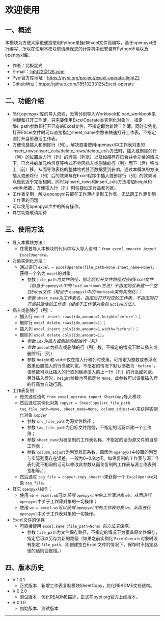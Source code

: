 # 欢迎使用

## 一、概述

本模块为方便大家更便捷使用Python来操作Excel文件而编写，基于openpyxl进行编写，所以在使用本模块前请确保您的计算机中已安装有Python环境以及openpyxl库。

+ 作者：北极星光
+ E-mail：light22@126.com
+ Pypi官方库地址：https://pypi.org/project/excel-operate-light22
+ Github地址：https://github.com/18513233125/Excel-operate

## 二、功能介绍

+ 简化openpyxl库的导入流程，无需分别导入Workbook和load_workbook来创建和打开工作薄，只需要使用ExcelOperate类实例化对象时，指定file_path参数即打开已有的Excel文件，不指定即为新建工作薄。同时实例化打开EXcel文件时可以直接指定sheet_name参数来快速打开工作表，不指定则打开当前激活工作表。
+ 方便快捷插入和删除行（列）。解决直接使用openpyxl中工作表对象的insert_rows/insert_cols/delete_rows/delete_cols方法时，插入或删除的行（列）的位置后方行（列）的行高（列宽）以及如果存在已合并单元格的情况下，已合并的单元格信息等格式不会因插入或删除的行（列）而下（后）移或上（前）移，从而导致表格的整体格式甚至数据受到影响。通过本模块的方法插入或删除行（列）后的效果与在Excel程序中插入或删除行（列）的效果可以做到近乎完全相同。同时为insert_rows和insert_cols方法增加height和width参数，方便插入行（列）时快捷设定行高和列宽。
+ 工作表复制，解决openpyxl只能在工作薄内复制工作表，无法跨工作薄复制工作表的问题
+ 可以使用openpyxl库中的所有操作。
+ 其它功能敬请期待

## 三、使用方法

+ 导入本模块方法：
  + 在需要导入本模块的代码中写入导入语句：*`from excel_operate import ExcelOperate`。*
+ 对象实例化方法：
  + 通过语句 `excel = ExcelOperate(file_path=None,sheet_name=None)`，获得一个名为 `excel`的对象。
    + 参数 `file_path`*为文件路径，指定后打开文件路径对应的Excel文件（相当于* `openpyxl`*中的* `load_workbook`*方法）不指定则会新建一个空白Excel文件（相当于* `openpyxl`*中的* `Workbook`*类的实例化）；*
    + *参数* `sheet_name`*为工作表名，指定后打开对应的工作表，不指定则打开当前激活的工作表（相当于工作薄对象的* `active`*方法）。*
+ 插入或删除行（列）：
  + 插入行 `excel.insert_rows(idx,amount=1,height='before')`；
  + 删除行 `excel.delete_rows(idx,amount=1)`；
  + 插入列 `excel.insert_cols(idx,amount=1,width='before')`；
  + 删除列 `excel.delete_cols(idx,amount=1)`*。*
    + *参数* `idx`*为插入或删除的起始行（列）*
    + *参数* `amount`为插入或删除的行（列）数，不指定的情况下默认插入或删除1行（列）
    + 参数 `height`和 `width`仅在插入行和列时使用，可指定为整数或者浮点数来设置插入的行高或列宽，不指定的情况下默认参数为 `'before'`，该参数可以让插入的行或列继承插入前上一行（列）的行高或列宽。另外插入行时，`height`参数也可指定为 `None`，此参数可以设置插入行的行高为自动行高。
+ 工作表复制：
  + 首先通过语句 `from excel_operate import SheetCopy`导入模块
  + 然后通过实例化对象 `copyer = SheetCopy(src_file_path, tag_file_path=None, sheet_name=None, column_adjust=0)`来获得实例化对象 `copyer`
    + 参数 `src_file_path`为源文件路径；
    + 参数 `tag_file_path`为目标文件路径，不指定的话将新建一个工作薄；
    + 参数 `sheet_name`为被复制的工作表名称，不指定的话为源文件的当前工作表；
    + 参数 `column_adjust`为列宽修正系数，原因为 `openpyxl`中设置的列宽与实际列宽存在误差，一般为0~0.9之间。如果复制的工作表与源工作表列宽不相同的话可以修改此参数从而使复制的工作表与源工作表列宽相等。`）`，
  + 然后通过 `tag_file = copyer.copy_sheet()`来获得一个 `ExcelOperate`对象 `tag_file`。
+ 其它 `openpyxl`操作：
  + 使用 `wb = excel.wb`可以*获得 `openpyxl`中的工作薄对象 `wb`，从而进行* `openpyxl`中关于工作薄对象的一切操作；
  + 使用 `ws = excel.ws`*可以获得 `openpyxl`中的工作表对象 `ws，`从而进行* `openpyxl`中关于工作表对象的一切操作。
+ Excel文件的保存：
  + 可直接使用 `excel.save（file_path=None）`*的方法来保存。*
    + 参数 `file_path`为文件保存路径，不指定的情况下为覆盖原文件保存，指定后可以另存为新的路径（如果之前实例化 `ExcelOperate`对象时没有指定 `file_path`，即创建空白Excel文件的情况下，保存时不指定路径的话则会报错。）

## 四、版本历史

+ V 1.0.1
  + 正式版本，新增工作表复制模块SheetCopy，优化README文档结构。
+ V 0.2.0
  + 测试版本，优化README描述，正式在pypi.org官方上线版本。
+ V 0.1.0
  + 初始版本、测试版本

---
